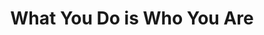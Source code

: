 ---
title: "What You Do is Who You Are"
description: 'Pertama kali saya dengar Ben Horowitz dari rekomendasi Jun. Buku ini berbicara tentang kultur perusahaan. Kata yang sering dipakai di laporan, dan interview, tapi gak banyak orang yang bisa mengartikulasikannya dengan baik (termasuk saya!).'
cover: "/images/reading/what-you-do-is-you.jpeg"
publishDate: 2020-12-14
authors: "Ben Horowitz"
---